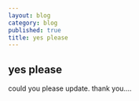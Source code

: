 ```yaml
---
layout: blog
category: blog
published: true
title: yes please
---
```


## yes please

could you please update.
thank you....
